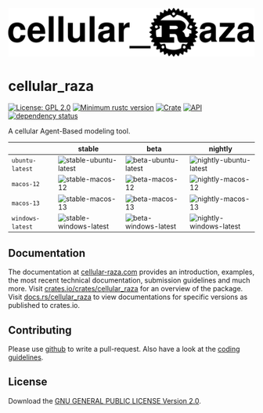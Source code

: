 <div align="center">
    <picture>
        <source media="(prefers-color-scheme: dark)" srcset="logos/cellular_raza_dark_mode.svg">
        <source media="(prefers-color-scheme: light)" srcset="logos/cellular_raza.svg">
        <img alt="The cellular_raza logo" src="doc/cellular_raza.svg">
    </picture>
</div>

# cellular_raza
[![License: GPL 2.0](https://img.shields.io/github/license/jonaspleyer/cellular_raza?style=flat-square)](https://opensource.org/license/gpl-2-0/)
[![Minimum rustc version](https://img.shields.io/badge/rustc-1.36+-lightgray.svg?style=flat-square)](https://github.com/jonaspleyer/cellular_raza#rust-version-requirements)
[![Crate](https://img.shields.io/crates/v/cellular_raza.svg?style=flat-square)](https://crates.io/crates/cellular_raza)
[![API](https://img.shields.io/docsrs/cellular_raza/latest?style=flat-square)](https://docs.rs/cellular_raza)
[![dependency status](https://deps.rs/crate/cellular_raza/latest/status.svg?style=flat-square)](https://deps.rs/crate/cellular_raza)

A cellular Agent-Based modeling tool.

| | stable | beta | nightly |
|---|---|---|---|
| `ubuntu-latest` | ![stable-ubuntu-latest](https://img.shields.io/github/actions/workflow/status/jonaspleyer/cellular_raza/test_stable_ubuntu-latest.yml?style=flat-square&label=CI) |![beta-ubuntu-latest](https://img.shields.io/github/actions/workflow/status/jonaspleyer/cellular_raza/test_beta_ubuntu-latest.yml?style=flat-square&label=CI) |![nightly-ubuntu-latest](https://img.shields.io/github/actions/workflow/status/jonaspleyer/cellular_raza/test_nightly_ubuntu-latest.yml?style=flat-square&label=CI) |
| `macos-12` | ![stable-macos-12](https://img.shields.io/github/actions/workflow/status/jonaspleyer/cellular_raza/test_stable_macos-12.yml?style=flat-square&label=CI) |![beta-macos-12](https://img.shields.io/github/actions/workflow/status/jonaspleyer/cellular_raza/test_beta_macos-12.yml?style=flat-square&label=CI) |![nightly-macos-12](https://img.shields.io/github/actions/workflow/status/jonaspleyer/cellular_raza/test_nightly_macos-12.yml?style=flat-square&label=CI) |
| `macos-13` | ![stable-macos-13](https://img.shields.io/github/actions/workflow/status/jonaspleyer/cellular_raza/test_stable_macos-13.yml?style=flat-square&label=CI) |![beta-macos-13](https://img.shields.io/github/actions/workflow/status/jonaspleyer/cellular_raza/test_beta_macos-13.yml?style=flat-square&label=CI) |![nightly-macos-13](https://img.shields.io/github/actions/workflow/status/jonaspleyer/cellular_raza/test_nightly_macos-13.yml?style=flat-square&label=CI) |
| `windows-latest` | ![stable-windows-latest](https://img.shields.io/github/actions/workflow/status/jonaspleyer/cellular_raza/test_stable_windows-latest.yml?style=flat-square&label=CI) |![beta-windows-latest](https://img.shields.io/github/actions/workflow/status/jonaspleyer/cellular_raza/test_beta_windows-latest.yml?style=flat-square&label=CI) |![nightly-windows-latest](https://img.shields.io/github/actions/workflow/status/jonaspleyer/cellular_raza/test_nightly_windows-latest.yml?style=flat-square&label=CI) |

## Documentation
The documentation at [cellular-raza.com](https://cellular-raza.com/) provides an introduction,
examples, the most recent technical documentation, submission guidelines and much more.
Visit [crates.io/crates/cellular_raza](https://crates.io/crates/cellular_raza) for an overview of
the package.
Visit [docs.rs/cellular_raza](https://docs.rs/cellular_raza) to view documentations for specific
versions as published to crates.io.

## Contributing
Please use [github](https://www.github.com/jonaspleyer/cellular_raza) to write a pull-request.
Also have a look at the
[coding guidelines](https://cellular-raza.com/internals/code-structure/coding-guidelines).

## License
Download the [GNU GENERAL PUBLIC LICENSE Version 2.0](https://www.gnu.org/licenses/old-licenses/gpl-2.0.txt).
